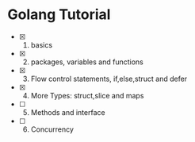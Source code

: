 # Golang Tutorial

- [x] 1. basics
- [x] 2. packages, variables and functions
- [x] 3. Flow control statements, if,else,struct and defer
- [x] 4. More Types: struct,slice and maps
- [ ] 5. Methods and interface
- [ ] 6. Concurrency
